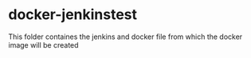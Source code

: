 # docker-jenkinstest

This folder containes the jenkins and docker file from which the docker image will be created 
